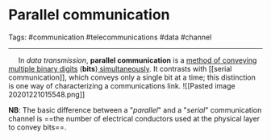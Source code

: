 # Parallel communication
Tags: #communication #telecommunications #data #channel 

---

&nbsp;&nbsp;&nbsp;&nbsp; In *data transmission*, **parallel communication** is a <u>method of conveying multiple binary digits</u> (**bits**)<u> simultaneously</u>. 
It contrasts with [[serial communication]], which conveys only a single bit at a time; this distinction is one way of characterizing a communications link.
![[Pasted image 20201221015548.png]]

**NB**: The basic difference between a "_parallel_" and a "_serial_" communication channel is ==the number of electrical conductors used at the physical layer to convey bits==.